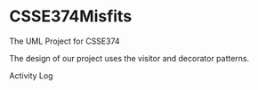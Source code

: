 # CSSE374Misfits
The UML Project for CSSE374

The design of our project uses the visitor and decorator patterns.



Activity Log


